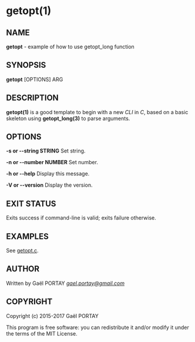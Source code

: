 # getopt(1)

## NAME

**getopt** - example of how to use getopt\_long function

## SYNOPSIS

**getopt** [OPTIONS] ARG

## DESCRIPTION

**getopt(1)** is a good template to begin with a new _CLI_ in _C_, based on a
basic skeleton using **getopt\_long(3)** to parse arguments.

## OPTIONS

**-s or --string STRING**
	Set string.

**-n or --number NUMBER**
	Set number.

**-h or --help**
	Display this message.

**-V or --version**
	Display the version.

## EXIT STATUS

Exits success if command-line is valid; exits failure otherwise.

## EXAMPLES

See [getopt.c](getopt.c#L63-L143).

## AUTHOR

Written by Gaël PORTAY *gael.portay@gmail.com*

## COPYRIGHT

Copyright (c) 2015-2017 Gaël PORTAY

This program is free software: you can redistribute it and/or modify it under
the terms of the MIT License.
